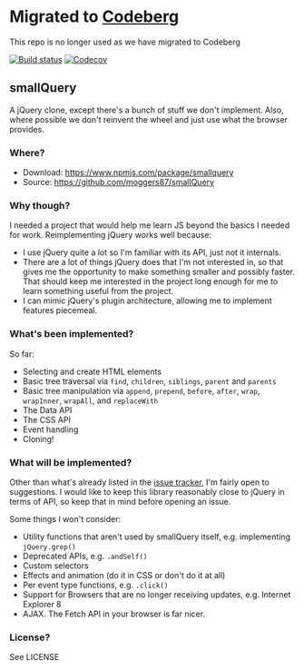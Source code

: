 # Migrated to [Codeberg](https://codeberg.org/moggers87/smallQuery)

This repo is no longer used as we have migrated to Codeberg

[![Build status](https://github.com/moggers87/exhibition/actions/workflows/tests.yml/badge.svg)](https://github.com/moggers87/exhibition/actions/workflows/tests.yml)
[![Codecov](https://img.shields.io/codecov/c/github/moggers87/smallQuery.svg)](https://codecov.io/gh/moggers87/smallQuery)

## smallQuery

A jQuery clone, except there's a bunch of stuff we don't implement. Also, where
possible we don't reinvent the wheel and just use what the browser provides.

### Where?

- Download: <https://www.npmjs.com/package/smallquery>
- Source: <https://github.com/moggers87/smallQuery>

### Why though?

I needed a project that would help me learn JS beyond the basics I needed for work. Reimplementing jQuery works well because:

- I use jQuery quite a lot so I'm familiar with its API, just not it internals.
- There are a lot of things jQuery does that I'm not interested in, so that
  gives me the opportunity to make something smaller and possibly faster. That
  should keep me interested in the project long enough for me to learn something
  useful from the project.
- I can mimic jQuery's plugin architecture, allowing me to implement features piecemeal.

### What's been implemented?

So far:

- Selecting and create HTML elements
- Basic tree traversal via `find`, `children`, `siblings`, `parent` and
  `parents`
- Basic tree manipulation via `append`, `prepend`, `before`, `after`, `wrap`,
  `wrapInner`, `wrapAll`, and `replaceWith`
- The Data API
- The CSS API
- Event handling
- Cloning!

### What will be implemented?

Other than what's already listed in the [issue
tracker](https://github.com/moggers87/smallQuery/issues), I'm fairly open to
suggestions. I would like to keep this library reasonably close to jQuery in
terms of API, so keep that in mind before opening an issue.

Some things I won't consider:

- Utility functions that aren't used by smallQuery itself, e.g. implementing `jQuery.grep()`
- Deprecated APIs, e.g. `.andSelf()`
- Custom selectors
- Effects and animation (do it in CSS or don't do it at all)
- Per event type functions, e.g. `.click()`
- Support for Browsers that are no longer receiving updates, e.g. Internet Explorer 8
- AJAX. The Fetch API in your browser is far nicer.

### License?

See LICENSE
